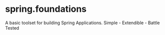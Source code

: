 # spring.foundations
A basic toolset for building Spring Applications. Simple - Extendible - Battle Tested 
